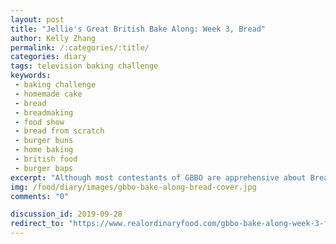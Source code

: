 ```yaml
---
layout: post
title: "Jellie's Great British Bake Along: Week 3, Bread"
author: Kelly Zhang
permalink: /:categories/:title/
categories: diary
tags: television baking challenge
keywords:
 - baking challenge
 - homemade cake
 - bread
 - breadmaking
 - food show
 - bread from scratch
 - burger buns
 - home baking
 - british food
 - burger baps
excerpt: "Although most contestants of GBBO are apprehensive about Bread Week, this is probably the week I was most excited to bake along to. Not that I'm a good bread baker—I just love eating bread!"
img: /food/diary/images/gbbo-bake-along-bread-cover.jpg
comments: "0"

discussion_id: 2019-09-28
redirect_to: "https://www.realordinaryfood.com/gbbo-bake-along-week-3-floury-baps/"
---
```

